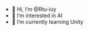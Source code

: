 - 👋 Hi, I’m @Rtu-iuy
- 👀 I’m interested in AI
- 🌱 I’m currently learning Unity
<!---
Rtu-iuy/Rtu-iuy is a ✨ special ✨ repository because its `README.md` (this file) appears on your GitHub profile.
You can click the Preview link to take a look at your changes.
--->
